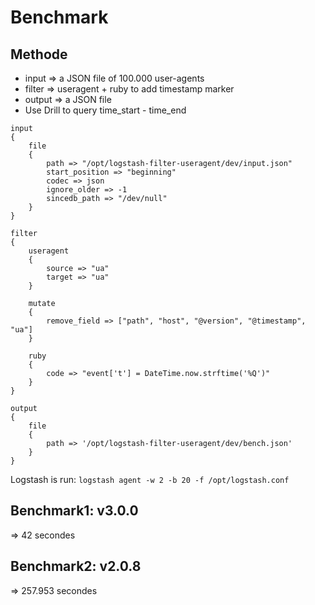 # Benchmark

## Methode

- input => a JSON file of 100.000 user-agents
- filter => useragent + ruby to add timestamp marker
- output => a JSON file
- Use Drill to query time_start - time_end

```
input
{
    file
    {
        path => "/opt/logstash-filter-useragent/dev/input.json"
        start_position => "beginning"
        codec => json
        ignore_older => -1
        sincedb_path => "/dev/null"
    }
}

filter
{
	useragent
	{
		source => "ua"
		target => "ua"
	}

    mutate
    {
        remove_field => ["path", "host", "@version", "@timestamp", "ua"]
    }

	ruby
	{
		code => "event['t'] = DateTime.now.strftime('%Q')"
	}
}

output
{
	file
	{
		path => '/opt/logstash-filter-useragent/dev/bench.json'
	}
}
```

Logstash is run: ``logstash agent -w 2 -b 20 -f /opt/logstash.conf``

## Benchmark1: v3.0.0

=> 42 secondes

## Benchmark2: v2.0.8

=> 257.953 secondes
